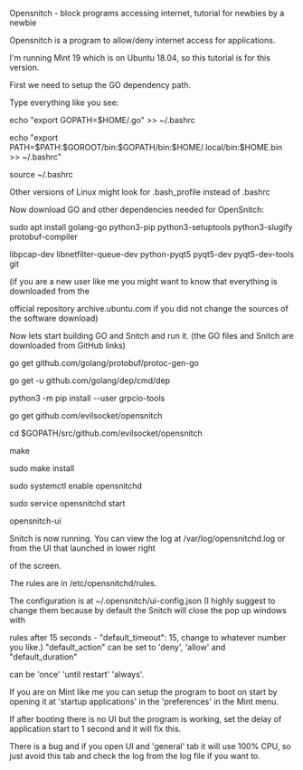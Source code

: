 Opensnitch - block programs accessing internet, tutorial for newbies by a newbie

Opensnitch is a program to allow/deny internet access for applications.

I'm running Mint 19 which is on Ubuntu 18.04, so this tutorial is for this version.

First we need to setup the GO dependency path.

Type everything like you see:

echo "export GOPATH=\$HOME/.go" >> ~/.bashrc

echo "export PATH=\$PATH:\$GOROOT/bin:\$GOPATH/bin:\$HOME/.local/bin:\$HOME.bin >> ~/.bashrc"

source ~/.bashrc

Other versions of Linux might look for .bash_profile instead of .bashrc

Now download GO and other dependencies needed for OpenSnitch:



sudo apt install golang-go python3-pip python3-setuptools python3-slugify protobuf-compiler

libpcap-dev libnetfilter-queue-dev python-pyqt5 pyqt5-dev pyqt5-dev-tools git



(if you are a new user like me you might want to know that everything is downloaded from the

official repository archive.ubuntu.com if you did not change the sources of the software download)

Now lets start building GO and Snitch and run it. (the GO files and Snitch are downloaded from GitHub links)



go get github.com/golang/protobuf/protoc-gen-go

go get -u github.com/golang/dep/cmd/dep

python3 -m pip install --user grpcio-tools

go get github.com/evilsocket/opensnitch

cd $GOPATH/src/github.com/evilsocket/opensnitch

make

sudo make install

sudo systemctl enable opensnitchd

sudo service opensnitchd start

opensnitch-ui



Snitch is now running. You can view the log at /var/log/opensnitchd.log or from the UI that launched in lower right

of the screen.

The rules are in /etc/opensnitchd/rules.

The configuration is at ~/.opensnitch/ui-config.json (I highly suggest to change them because by default the Snitch will close the pop up windows with

rules after 15 seconds - "default_timeout": 15, change to whatever number you like.) "default_action" can be set to 'deny', 'allow' and "default_duration"

can be 'once' 'until restart' 'always'.

If you are on Mint like me you can setup the program to boot on start by opening it at 'startup applications' in the 'preferences' in the Mint menu.

If after booting there is no UI but the program is working, set the delay of application start to 1 second and it will fix this.

There is a bug and if you open UI and 'general' tab it will use 100% CPU, so just avoid this tab and check the log from the log file if you want to.
